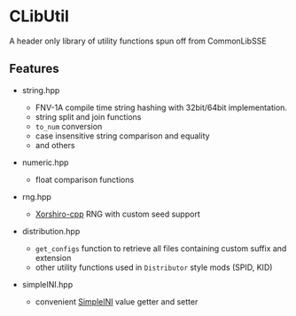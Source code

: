 # CLibUtil

A header only library of utility functions spun off from CommonLibSSE

## Features

+ string.hpp
  + FNV-1A compile time string hashing with 32bit/64bit implementation.
  + string split and join functions
  + `to_num` conversion
  + case insensitive string comparison and equality
  + and others

+ numeric.hpp
  + float comparison functions 

+ rng.hpp
  + [Xorshiro-cpp](https://github.com/Reputeless/Xoshiro-cpp) RNG with custom seed support

+ distribution.hpp
  + `get_configs` function to retrieve all files containing custom suffix and extension
  + other utility functions used in `Distributor` style mods (SPID, KID)
 
 + simpleINI.hpp
    + convenient [SimpleINI](https://github.com/brofield/simpleini) value getter and setter